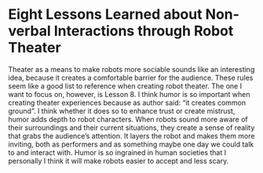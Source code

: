 # Eight Lessons Learned about Non-verbal Interactions through Robot Theater

Theater as a means to make robots more sociable sounds like an interesting idea, because it creates a comfortable barrier for the audience. These rules seem like a good list to reference when creating robot theater. The one I want to focus on, however, is Lesson 8. I think humor is so important when creating theater experiences because as author said: “it creates common ground”. I think whether it does so to enhance trust or create mistrust, humor adds depth to robot characters. When robots sound more aware of their surroundings and their current situations, they create a sense of reality that grabs the audience’s attention. It layers the robot and makes them more inviting, both as performers and as something maybe one day we could talk to and interact with. 
Humor is so ingrained in human societies that I personally I think it will make robots easier to accept and less scary. 

